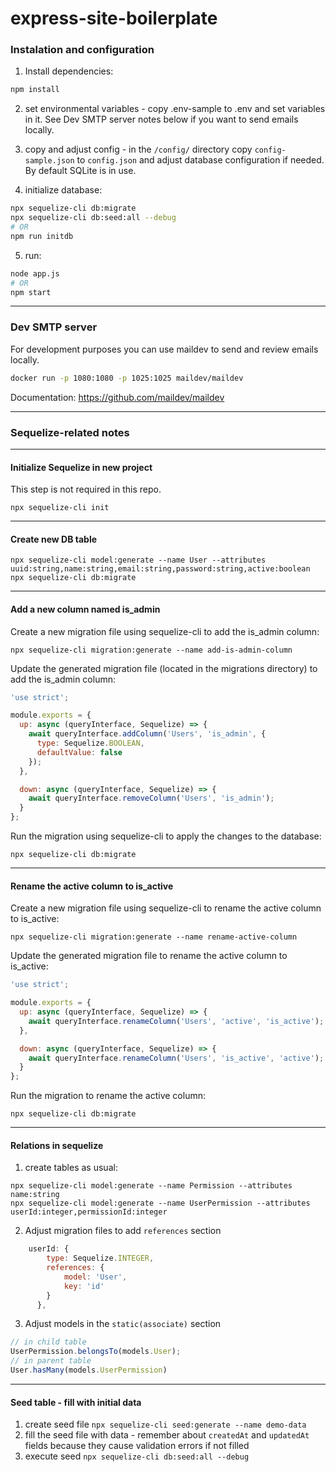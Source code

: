 # express-site-boilerplate

### Instalation and configuration

1. Install dependencies: 
```bash
npm install
```

2. set environmental variables - copy .env-sample to .env and set variables in it. See Dev SMTP server notes below if you want to send emails locally.

3. copy and adjust config - in the `/config/` directory copy `config-sample.json` to `config.json` and adjust database configuration if needed. By default SQLite is in use. 

4. initialize database:

```bash
npx sequelize-cli db:migrate
npx sequelize-cli db:seed:all --debug
# OR
npm run initdb
```

5. run:

```bash
node app.js
# OR
npm start
```

---

### Dev SMTP server

For development purposes you can use maildev to send and review emails locally. 

```bash
docker run -p 1080:1080 -p 1025:1025 maildev/maildev
```

Documentation: https://github.com/maildev/maildev

---

### Sequelize-related notes

---
#### Initialize Sequelize in new project

This step is not required in this repo.

```shell
npx sequelize-cli init
```

---
#### Create new DB table

```shell
npx sequelize-cli model:generate --name User --attributes uuid:string,name:string,email:string,password:string,active:boolean
npx sequelize-cli db:migrate
```

---
#### Add a new column named is_admin 

Create a new migration file using sequelize-cli to add the is_admin column:

```shell
npx sequelize-cli migration:generate --name add-is-admin-column
```

Update the generated migration file (located in the migrations directory) to add the is_admin column:

```js
'use strict';

module.exports = {
  up: async (queryInterface, Sequelize) => {
    await queryInterface.addColumn('Users', 'is_admin', {
      type: Sequelize.BOOLEAN,
      defaultValue: false
    });
  },

  down: async (queryInterface, Sequelize) => {
    await queryInterface.removeColumn('Users', 'is_admin');
  }
};
```

Run the migration using sequelize-cli to apply the changes to the database:

```shell
npx sequelize-cli db:migrate
```

---
#### Rename the active column to is_active

Create a new migration file using sequelize-cli to rename the active column to is_active:

```shell
npx sequelize-cli migration:generate --name rename-active-column
```

Update the generated migration file to rename the active column to is_active:

```js
'use strict';

module.exports = {
  up: async (queryInterface, Sequelize) => {
    await queryInterface.renameColumn('Users', 'active', 'is_active');
  },

  down: async (queryInterface, Sequelize) => {
    await queryInterface.renameColumn('Users', 'is_active', 'active');
  }
};
```

Run the migration to rename the active column:

```shell
npx sequelize-cli db:migrate
```

---
#### Relations in sequelize

1. create tables as usual:
```shell
npx sequelize-cli model:generate --name Permission --attributes name:string
npx sequelize-cli model:generate --name UserPermission --attributes userId:integer,permissionId:integer
```
2. Adjust migration files to add `references` section
```js
    userId: {
        type: Sequelize.INTEGER,
        references: {
            model: 'User',
            key: 'id'
        }
      },
```
3. Adjust models in the `static(associate)` section
```js
// in child table
UserPermission.belongsTo(models.User);
// in parent table
User.hasMany(models.UserPermission)
```

---
#### Seed table - fill with initial data

1. create seed file `npx sequelize-cli seed:generate --name demo-data`
2. fill the seed file with data - remember about `createdAt` and `updatedAt` fields because they cause validation errors if not filled
3. execute seed `npx sequelize-cli db:seed:all --debug`